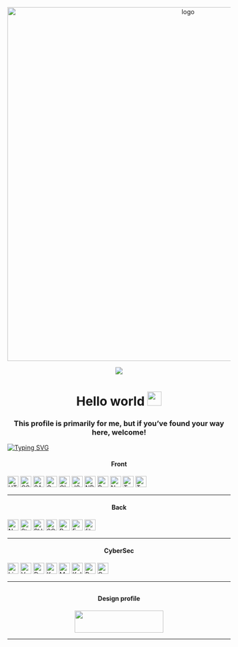 <p align="center">
  <img width="800px" src="https://assets-global.website-files.com/608a88369ffab4f5de1ed321/63f35253b68fbb93f5aedf7b_JavaScript-code.jpeg" alt="logo" />
</p>


<p align="center"> <img src="https://user-images.githubusercontent.com/120065120/212209674-07b3685e-1127-4f42-9871-3a423d343fa2.svg" /> </p>



<h1 align="center">Hello world <img src="https://github.com/blackcater/blackcater/raw/main/images/Hi.gif" height="32"/></h1>
<h3 align="center">This profile is primarily for me, but if you’ve found your way here, welcome!
</h3>


<!--## My stack technologies-->

[![Typing SVG](https://readme-typing-svg.herokuapp.com?color=%2336BCF7&lines=Some+technologies+I'm+proficient+in)](https://git.io/typing-svg)


<h4 align="center">Front</h4>


<img src="https://img.shields.io/badge/HTML5-282C34?logo=html5" alt="HTML logo" title="HTML" height="25"/> <img src="https://img.shields.io/badge/CSS3-282C34?logo=css3&logoColor=1572B6" alt="CSS logo" title="CSS" height="25"/> <img src="https://img.shields.io/badge/SASS-282C34?logo=sass" alt="SASS logo" title="SASS" height="25"/> <img src="https://img.shields.io/badge/Gulp-282C34?logo=gulp" alt="Gulp logo" title="Gulp" height="25"/> <img src="https://img.shields.io/badge/GIT-282C34?logo=git&logoColor=red" alt="GIT logo" title="GIT" height="25"/> <img src="https://img.shields.io/badge/JavaScript-282C34?logo=javascript&logoColor=F7DF1E" alt="JS logo" title="JS" height="25"/> <img src="https://img.shields.io/badge/NPM-282C34?logo=npm&logoColor=red" alt="NPM logo" title="NPM" height="25"/> <img src="https://img.shields.io/badge/React-282C34?logo=react" alt="React logo" title="React" height="25"/> <img src="https://img.shields.io/badge/Next.js-282C34?logo=next.js&logoColor=FFFFFF" alt="Next logo" title="Next" height="25"/> <img src="https://img.shields.io/badge/TypeScript-282C34?logo=typescript&logoColor=3178C6" alt="TypeScript logo" alt="MongoDB logo" title="MongoDB" height="25"/> <img src="https://img.shields.io/badge/Figma-282C34?logo=figma&logoColor=white" alt="TypeScript logo" alt="MongoDB logo" title="MongoDB" height="25"/>

------

<h4 align="center">Back</h4>


<img src="https://img.shields.io/badge/Node.js-282C34?logo=node.js&logoColor=339933" alt="Node logo" title="Node" height="25"/> <img src="https://img.shields.io/badge/Strapi-282C34?logo=strapi&logoColor=white" alt="Strapi logo" title="Strapi" height="25"/> <img src="https://img.shields.io/badge/PHP-282C34?logo=php" alt="PHP logo" title="PHP" height="25"/> <img src="https://img.shields.io/badge/mysql-282C34?logo=mysql&logoColor=F7DF1E" alt="SQL logo" title="SQL" height="25"/> <img src="https://img.shields.io/badge/Python-282C34?logo=python" alt="Python logo" title="Python" height="25"/> <img src="https://img.shields.io/badge/fastapi-282C34?logo=fastapi&logoColor=white" alt="Fastapi logo" title="Fastapi" height="25"/> <img src="https://img.shields.io/badge/filezilla-282C34?logo=filezilla&logoColor=red" alt="filezilla logo" title="filezilla" height="25"/>

-------

<h4 align="center">CyberSec</h4>


<img src="https://img.shields.io/badge/Linux-282C34?logo=linux&logoColor=white" alt="Linux logo" title="Linux" height="25"/> <img src="https://img.shields.io/badge/vmware-282C34?logo=vmware&logoColor=blue" alt="VMware logo" title="VMware" height="25"/> <img src="https://img.shields.io/badge/Docker-282C34?logo=docker" alt="Docker logo" title="Docker" height="25"/> <img src="https://img.shields.io/badge/Kubernetes-282C34?logo=Kubernetes" alt="Kubernetes logo" title="Kubernetes" height="25"/> <img src="https://img.shields.io/badge/Metasploit-282C34?logo=metasploit&logoColor=blue" alt="Metasploit logo" title="Metasploit" height="25"/> <img src="https://img.shields.io/badge/KaliLinux-282C34?logo=KaliLinux&logoColor=white" alt="Kali logo" title="Kali" height="25"/> <img src="https://img.shields.io/badge/burpsuite-282C34?logo=burpsuite&logoColor=red" alt="Burp logo" title="Burp" height="25"/> <img src="https://img.shields.io/badge/owasp-282C34?logo=owasp&logoColor=red" alt="Owasp logo" title="Owasp" height="25"/>


<!--## About me-->

-------

##

<h4 align="center">Design profile</h4>
<p align="center">
   <a href="https://www.behance.net/kostekhuszcza">
     <img width="200px" height="50px" src="https://img.shields.io/badge/Behance-black?style=for-the-badge&logo=Behance&logoColor=white"/>
  </a>
</p>

------





<!--
**Konstans8/Konstans8** is a ✨ _special_ ✨ repository because its `README.md` (this file) appears on your GitHub profile.

Here are some ideas to get you started:

- 🔭 I’m currently working on ...
- 🌱 I’m currently learning ...
- 👯 I’m looking to collaborate on ...
- 🤔 I’m looking for help with ...
- 💬 Ask me about ...
- 📫 How to reach me: ...
- 😄 Pronouns: ...
- ⚡ Fun fact: ...
-->

